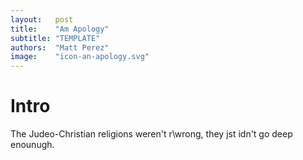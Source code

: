 ```yaml
---
layout:   post
title:    "Am Apology"
subtitle: "TEMPLATE"
authors:  "Matt Perez"
image:    "icon-an-apology.svg"
---
```


<div style='display:none; '>
 <p>The Judeo-Christian religions weren't r\wrong, they jst idn't go deep enounugh.</p>
</div>

<h1>Intro</h1>
 <p>The Judeo-Christian religions weren't r\wrong, they jst idn't go deep enounugh.</p>